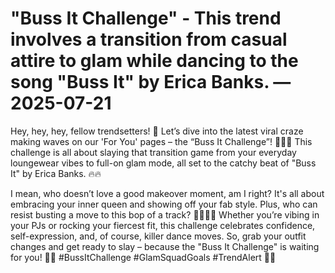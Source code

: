 # "Buss It Challenge" - This trend involves a transition from casual attire to glam while dancing to the song "Buss It" by Erica Banks. — 2025-07-21

Hey, hey, hey, fellow trendsetters! 🌟 Let’s dive into the latest viral craze making waves on our 'For You' pages – the “Buss It Challenge”! 💃🏽🎶 This challenge is all about slaying that transition game from your everyday loungewear vibes to full-on glam mode, all set to the catchy beat of "Buss It" by Erica Banks. 🔥🔥 

I mean, who doesn’t love a good makeover moment, am I right? It's all about embracing your inner queen and showing off your fab style. Plus, who can resist busting a move to this bop of a track? 💅🏽💃🏽 Whether you’re vibing in your PJs or rocking your fiercest fit, this challenge celebrates confidence, self-expression, and, of course, killer dance moves. So, grab your outfit changes and get ready to slay – because the "Buss It Challenge" is waiting for you! 🌟💋 #BussItChallenge #GlamSquadGoals #TrendAlert 🚀💕